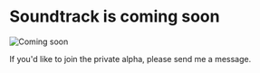 # Soundtrack is coming soon

![Coming soon](https://github.com/matthew-gill/soundtrack/assets/31350541/dea6a545-a354-4821-9628-90ec13cb5352)

If you'd like to join the private alpha, please send me a message.
